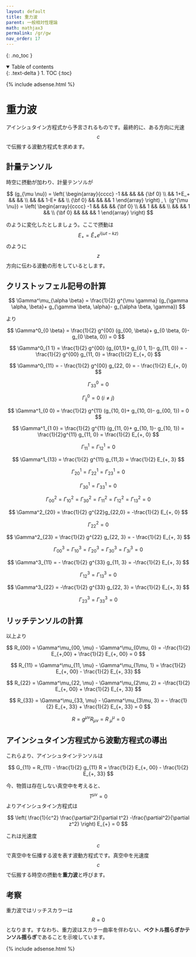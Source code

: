 ```yaml
---
layout: default
title: 重力波
parent: 一般相対性理論
math: mathjax3
permalink: /gr/gw
nav_order: 17
---
```


{: .no_toc }

<details open markdown="block">
  <summary>
    Table of contents
  </summary>
  {: .text-delta }
1. TOC
{:toc}
</details>

{% include adsense.html %}

# 重力波

アインシュタイン方程式から予言されるものです。最終的に、ある方向に光速$$c$$で伝搬する波動方程式を求めます。

## 計量テンソル

時空に摂動が加わり、計量テンソルが

$$
(g_{\mu \nu}) = \left( \begin{array}{cccc}
-1 && && && {\bf 0} \\
&& 1+E_+ && && \\
&& && 1-E+ && \\
{\bf 0} && && && 1
\end{array} \right) , \ 
(g^{\mu \nu}) = \left( \begin{array}{cccc}
-1 && && && {\bf 0} \\
&& 1 && && \\
&& && 1 && \\
{\bf 0} && && && 1
\end{array} \right)
$$

のように変化したとしましょう。ここで摂動は$$E_+ = \hat{E}_+ e^{i(\omega t -kz)}$$のように$$z$$方向に伝わる波動の形をしているとします。

## クリストッフェル記号の計算

$$
\Gamma^\mu_{\alpha \beta} 
= \frac{1}{2} g^{\mu \gamma} (g_{\gamma \alpha, \beta}+ g_{\gamma \beta, \alpha}- g_{\alpha \beta, \gamma})
$$

より

$$
\Gamma^0_{0 \beta} 
= \frac{1}{2} g^{00} (g_{00, \beta}+ g_{0 \beta, 0}- g_{0 \beta, 0}) 
= 0
$$

$$
\Gamma^0_{1 1} 
= \frac{1}{2} g^{00} (g_{01,1}+ g_{0 1, 1}- g_{11, 0}) 
= -\frac{1}{2} g^{00} g_{11, 0} 
= \frac{1}{2} E_{+, 0}
$$

$$
\Gamma^0_{11} 
= - \frac{1}{2} g^{00} g_{22, 0} 
= - \frac{1}{2} E_{+, 0}
$$

$$
\Gamma^0_{33} = 0
$$

$$
\Gamma^0_{ij} = 0 \ (i \neq j)
$$

$$
\Gamma^1_{0 0} 
= \frac{1}{2} g^{11} (g_{10, 0}+ g_{10, 0}- g_{00, 1}) 
= 0
$$

$$
\Gamma^1_{1 0} 
= \frac{1}{2} g^{11} (g_{11, 0}+ g_{10, 1}- g_{10, 1}) 
= \frac{1}{2}g^{11} g_{11, 0} 
= \frac{1}{2} E_{+, 0}
$$

$$
\Gamma^1_{11} = \Gamma^1_{12} = 0
$$

$$
\Gamma^1_{13} = \frac{1}{2} g^{11} g_{11,3} 
= \frac{1}{2} E_{+, 3}
$$

$$
\Gamma^1_{20} 
= \Gamma^1_{22} 
= \Gamma^1_{23} 
= 0
$$

$$
\Gamma^1_{30} = \Gamma^1_{33} = 0
$$

$$
\Gamma^2_{00} = \Gamma^2_{10} = \Gamma^2_{30} 
= \Gamma^2_{11} = \Gamma^2_{12} = \Gamma^2_{13} = 0
$$

$$
\Gamma^2_{20} 
= \frac{1}{2} g^{22}g_{22,0} 
= -\frac{1}{2} E_{+, 0}
$$

$$
\Gamma^2_{22} = 0
$$

$$
\Gamma^2_{23} = \frac{1}{2} g^{22} g_{22, 3} = - \frac{1}{2} E_{+, 3}
$$

$$
\Gamma^3_{00} = \Gamma^3_{10} = \Gamma^3_{20} 
= \Gamma^3_{30} = \Gamma^3_{3i} = 0
$$

$$
\Gamma^3_{11} = - \frac{1}{2} g^{33} g_{11, 3} 
= -\frac{1}{2} E_{+, 3}
$$

$$
\Gamma^3_{12} = \Gamma^3_{13} = 0 
$$

$$
\Gamma^3_{22} = -\frac{1}{2} g^{33} g_{22, 3} 
= \frac{1}{2} E_{+, 3}
$$

$$
\Gamma^3_{23} = \Gamma^3_{33} = 0  
$$

## リッチテンソルの計算

以上より

$$
R_{00} = \Gamma^\mu_{00, \mu} - \Gamma^\mu_{0\mu, 0} 
= -\frac{1}{2} E_{+,00} + \frac{1}{2} E_{+, 00}
= 0
$$

$$
R_{11} = \Gamma^\mu_{11, \mu} - \Gamma^\mu_{1\mu, 1} 
= \frac{1}{2} E_{+, 00} - \frac{1}{2} E_{+, 33}  
$$

$$
R_{22} = \Gamma^\mu_{22, \mu} - \Gamma^\mu_{2\mu, 2} 
= -\frac{1}{2} E_{+, 00} + \frac{1}{2} E_{+, 33}  
$$

$$
R_{33} = \Gamma^\mu_{33, \mu} - \Gamma^\mu_{3\mu, 3} 
= - \frac{1}{2} E_{+, 33} + \frac{1}{2} E_{+, 33} = 0  
$$

$$
R = g^{\mu \nu} R_{\mu \nu} = R^\mu_{\ \mu} = 0
$$

## アインシュタイン方程式から波動方程式の導出

これらより、アインシュタインテンソルは

$$
G_{11} = R_{11} - \frac{1}{2} g_{11} R = \frac{1}{2} E_{+, 00} - \frac{1}{2} E_{+, 33}
$$

今、物質は存在しない真空中を考えると、$$T^{\mu \nu} = 0$$よりアインシュタイン方程式は

$$
\left( \frac{1}{c^2} \frac{\partial^2}{\partial t^2} -\frac{\partial^2}{\partial z^2} \right) E_{+} 
= 0
$$

これは光速度$$c$$で真空中を伝播する波を表す波動方程式です。真空中を光速度$$c$$で伝搬する時空の摂動を**重力波**と呼びます。

## 考察

重力波ではリッチスカラーは$$R=0$$となります。すなわち、重力波はスカラー曲率を伴わない、**ベクトル揺らぎかテンソル揺らぎ**であることを示唆しています。

{% include adsense.html %}
